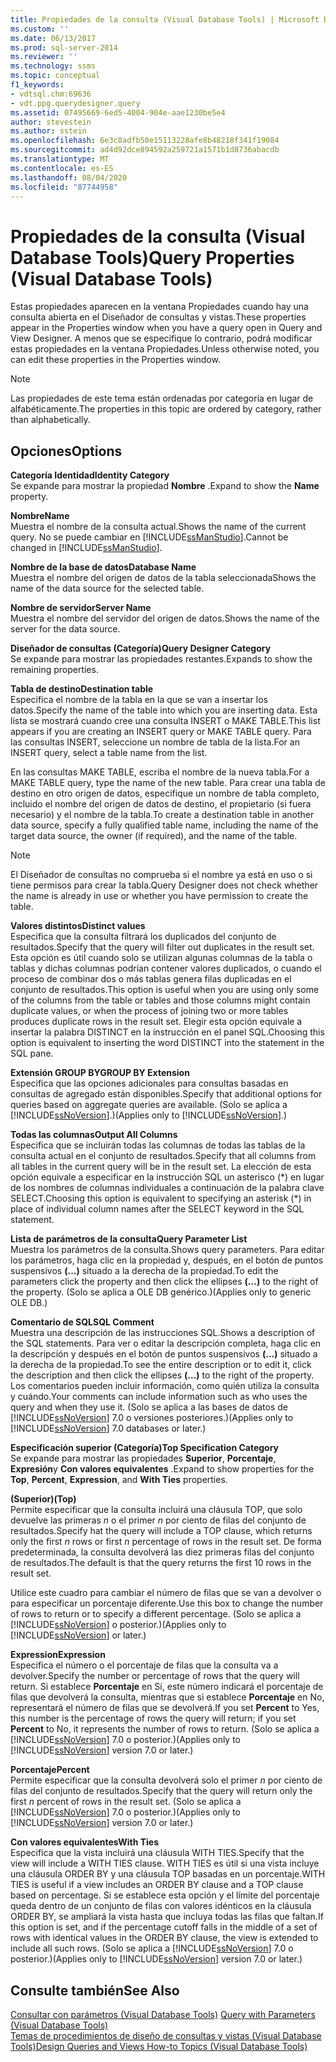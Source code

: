 ```yaml
---
title: Propiedades de la consulta (Visual Database Tools) | Microsoft Docs
ms.custom: ''
ms.date: 06/13/2017
ms.prod: sql-server-2014
ms.reviewer: ''
ms.technology: ssms
ms.topic: conceptual
f1_keywords:
- vdtsql.chm:69636
- vdt.ppg.querydesigner.query
ms.assetid: 07495669-6ed5-4004-904e-aae1230be5e4
author: stevestein
ms.author: sstein
ms.openlocfilehash: 6e3c8adfb50e15113228afe8b48218f341f19084
ms.sourcegitcommit: ad4d92dce894592a259721a1571b1d8736abacdb
ms.translationtype: MT
ms.contentlocale: es-ES
ms.lasthandoff: 08/04/2020
ms.locfileid: "87744958"
---
```

# <a name="query-properties-visual-database-tools"></a><span data-ttu-id="659d1-102">Propiedades de la consulta (Visual Database Tools)</span><span class="sxs-lookup"><span data-stu-id="659d1-102">Query Properties (Visual Database Tools)</span></span>
  <span data-ttu-id="659d1-103">Estas propiedades aparecen en la ventana Propiedades cuando hay una consulta abierta en el Diseñador de consultas y vistas.</span><span class="sxs-lookup"><span data-stu-id="659d1-103">These properties appear in the Properties window when you have a query open in Query and View Designer.</span></span> <span data-ttu-id="659d1-104">A menos que se especifique lo contrario, podrá modificar estas propiedades en la ventana Propiedades.</span><span class="sxs-lookup"><span data-stu-id="659d1-104">Unless otherwise noted, you can edit these properties in the Properties window.</span></span>  
  
> [!NOTE]  
>  <span data-ttu-id="659d1-105">Las propiedades de este tema están ordenadas por categoría en lugar de alfabéticamente.</span><span class="sxs-lookup"><span data-stu-id="659d1-105">The properties in this topic are ordered by category, rather than alphabetically.</span></span>  
  
## <a name="options"></a><span data-ttu-id="659d1-106">Opciones</span><span class="sxs-lookup"><span data-stu-id="659d1-106">Options</span></span>  
 <span data-ttu-id="659d1-107">**Categoría Identidad**</span><span class="sxs-lookup"><span data-stu-id="659d1-107">**Identity Category**</span></span>  
 <span data-ttu-id="659d1-108">Se expande para mostrar la propiedad **Nombre** .</span><span class="sxs-lookup"><span data-stu-id="659d1-108">Expand to show the **Name** property.</span></span>  
  
 <span data-ttu-id="659d1-109">**Nombre**</span><span class="sxs-lookup"><span data-stu-id="659d1-109">**Name**</span></span>  
 <span data-ttu-id="659d1-110">Muestra el nombre de la consulta actual.</span><span class="sxs-lookup"><span data-stu-id="659d1-110">Shows the name of the current query.</span></span> <span data-ttu-id="659d1-111">No se puede cambiar en [!INCLUDE[ssManStudio](../../includes/ssmanstudio-md.md)].</span><span class="sxs-lookup"><span data-stu-id="659d1-111">Cannot be changed in [!INCLUDE[ssManStudio](../../includes/ssmanstudio-md.md)].</span></span>  
  
 <span data-ttu-id="659d1-112">**Nombre de la base de datos**</span><span class="sxs-lookup"><span data-stu-id="659d1-112">**Database Name**</span></span>  
 <span data-ttu-id="659d1-113">Muestra el nombre del origen de datos de la tabla seleccionada</span><span class="sxs-lookup"><span data-stu-id="659d1-113">Shows the name of the data source for the selected table.</span></span>  
  
 <span data-ttu-id="659d1-114">**Nombre de servidor**</span><span class="sxs-lookup"><span data-stu-id="659d1-114">**Server Name**</span></span>  
 <span data-ttu-id="659d1-115">Muestra el nombre del servidor del origen de datos.</span><span class="sxs-lookup"><span data-stu-id="659d1-115">Shows the name of the server for the data source.</span></span>  
  
 <span data-ttu-id="659d1-116">**Diseñador de consultas (Categoría)**</span><span class="sxs-lookup"><span data-stu-id="659d1-116">**Query Designer Category**</span></span>  
 <span data-ttu-id="659d1-117">Se expande para mostrar las propiedades restantes.</span><span class="sxs-lookup"><span data-stu-id="659d1-117">Expands to show the remaining properties.</span></span>  
  
 <span data-ttu-id="659d1-118">**Tabla de destino**</span><span class="sxs-lookup"><span data-stu-id="659d1-118">**Destination table**</span></span>  
 <span data-ttu-id="659d1-119">Especifica el nombre de la tabla en la que se van a insertar los datos.</span><span class="sxs-lookup"><span data-stu-id="659d1-119">Specify the name of the table into which you are inserting data.</span></span> <span data-ttu-id="659d1-120">Esta lista se mostrará cuando cree una consulta INSERT o MAKE TABLE.</span><span class="sxs-lookup"><span data-stu-id="659d1-120">This list appears if you are creating an INSERT query or MAKE TABLE query.</span></span> <span data-ttu-id="659d1-121">Para las consultas INSERT, seleccione un nombre de tabla de la lista.</span><span class="sxs-lookup"><span data-stu-id="659d1-121">For an INSERT query, select a table name from the list.</span></span>  
  
 <span data-ttu-id="659d1-122">En las consultas MAKE TABLE, escriba el nombre de la nueva tabla.</span><span class="sxs-lookup"><span data-stu-id="659d1-122">For a MAKE TABLE query, type the name of the new table.</span></span> <span data-ttu-id="659d1-123">Para crear una tabla de destino en otro origen de datos, especifique un nombre de tabla completo, incluido el nombre del origen de datos de destino, el propietario (si fuera necesario) y el nombre de la tabla.</span><span class="sxs-lookup"><span data-stu-id="659d1-123">To create a destination table in another data source, specify a fully qualified table name, including the name of the target data source, the owner (if required), and the name of the table.</span></span>  
  
> [!NOTE]  
>  <span data-ttu-id="659d1-124">El Diseñador de consultas no comprueba si el nombre ya está en uso o si tiene permisos para crear la tabla.</span><span class="sxs-lookup"><span data-stu-id="659d1-124">Query Designer does not check whether the name is already in use or whether you have permission to create the table.</span></span>  
  
 <span data-ttu-id="659d1-125">**Valores distintos**</span><span class="sxs-lookup"><span data-stu-id="659d1-125">**Distinct values**</span></span>  
 <span data-ttu-id="659d1-126">Especifica que la consulta filtrará los duplicados del conjunto de resultados.</span><span class="sxs-lookup"><span data-stu-id="659d1-126">Specify that the query will filter out duplicates in the result set.</span></span> <span data-ttu-id="659d1-127">Esta opción es útil cuando solo se utilizan algunas columnas de la tabla o tablas y dichas columnas podrían contener valores duplicados, o cuando el proceso de combinar dos o más tablas genera filas duplicadas en el conjunto de resultados.</span><span class="sxs-lookup"><span data-stu-id="659d1-127">This option is useful when you are using only some of the columns from the table or tables and those columns might contain duplicate values, or when the process of joining two or more tables produces duplicate rows in the result set.</span></span> <span data-ttu-id="659d1-128">Elegir esta opción equivale a insertar la palabra DISTINCT en la instrucción en el panel SQL.</span><span class="sxs-lookup"><span data-stu-id="659d1-128">Choosing this option is equivalent to inserting the word DISTINCT into the statement in the SQL pane.</span></span>  
  
 <span data-ttu-id="659d1-129">**Extensión GROUP BY**</span><span class="sxs-lookup"><span data-stu-id="659d1-129">**GROUP BY Extension**</span></span>  
 <span data-ttu-id="659d1-130">Especifica que las opciones adicionales para consultas basadas en consultas de agregado están disponibles.</span><span class="sxs-lookup"><span data-stu-id="659d1-130">Specify that additional options for queries based on aggregate queries are available.</span></span> <span data-ttu-id="659d1-131">(Solo se aplica a [!INCLUDE[ssNoVersion](../../includes/ssnoversion-md.md)].)</span><span class="sxs-lookup"><span data-stu-id="659d1-131">(Applies only to [!INCLUDE[ssNoVersion](../../includes/ssnoversion-md.md)].)</span></span>  
  
 <span data-ttu-id="659d1-132">**Todas las columnas**</span><span class="sxs-lookup"><span data-stu-id="659d1-132">**Output All Columns**</span></span>  
 <span data-ttu-id="659d1-133">Especifica que se incluirán todas las columnas de todas las tablas de la consulta actual en el conjunto de resultados.</span><span class="sxs-lookup"><span data-stu-id="659d1-133">Specify that all columns from all tables in the current query will be in the result set.</span></span> <span data-ttu-id="659d1-134">La elección de esta opción equivale a especificar en la instrucción SQL un asterisco (\*) en lugar de los nombres de columnas individuales a continuación de la palabra clave SELECT.</span><span class="sxs-lookup"><span data-stu-id="659d1-134">Choosing this option is equivalent to specifying an asterisk (\*) in place of individual column names after the SELECT keyword in the SQL statement.</span></span>  
  
 <span data-ttu-id="659d1-135">**Lista de parámetros de la consulta**</span><span class="sxs-lookup"><span data-stu-id="659d1-135">**Query Parameter List**</span></span>  
 <span data-ttu-id="659d1-136">Muestra los parámetros de la consulta.</span><span class="sxs-lookup"><span data-stu-id="659d1-136">Shows query parameters.</span></span> <span data-ttu-id="659d1-137">Para editar los parámetros, haga clic en la propiedad y, después, en el botón de puntos suspensivos **(...)** situado a la derecha de la propiedad.</span><span class="sxs-lookup"><span data-stu-id="659d1-137">To edit the parameters click the property and then click the ellipses **(...)** to the right of the property.</span></span> <span data-ttu-id="659d1-138">(Solo se aplica a OLE DB genérico.)</span><span class="sxs-lookup"><span data-stu-id="659d1-138">(Applies only to generic OLE DB.)</span></span>  
  
 <span data-ttu-id="659d1-139">**Comentario de SQL**</span><span class="sxs-lookup"><span data-stu-id="659d1-139">**SQL Comment**</span></span>  
 <span data-ttu-id="659d1-140">Muestra una descripción de las instrucciones SQL.</span><span class="sxs-lookup"><span data-stu-id="659d1-140">Shows a description of the SQL statements.</span></span> <span data-ttu-id="659d1-141">Para ver o editar la descripción completa, haga clic en la descripción y después en el botón de puntos suspensivos **(...)** situado a la derecha de la propiedad.</span><span class="sxs-lookup"><span data-stu-id="659d1-141">To see the entire description or to edit it, click the description and then click the ellipses **(...)** to the right of the property.</span></span> <span data-ttu-id="659d1-142">Los comentarios pueden incluir información, como quién utiliza la consulta y cuándo.</span><span class="sxs-lookup"><span data-stu-id="659d1-142">Your comments can include information such as who uses the query and when they use it.</span></span> <span data-ttu-id="659d1-143">(Solo se aplica a las bases de datos de [!INCLUDE[ssNoVersion](../../includes/ssnoversion-md.md)] 7.0 o versiones posteriores.)</span><span class="sxs-lookup"><span data-stu-id="659d1-143">(Applies only to [!INCLUDE[ssNoVersion](../../includes/ssnoversion-md.md)] 7.0 databases or later.)</span></span>  
  
 <span data-ttu-id="659d1-144">**Especificación superior (Categoría)**</span><span class="sxs-lookup"><span data-stu-id="659d1-144">**Top Specification Category**</span></span>  
 <span data-ttu-id="659d1-145">Se expande para mostrar las propiedades **Superior**, **Porcentaje**, **Expresión**y **Con valores equivalentes** .</span><span class="sxs-lookup"><span data-stu-id="659d1-145">Expand to show properties for the **Top**, **Percent**, **Expression**, and **With Ties** properties.</span></span>  
  
 <span data-ttu-id="659d1-146">**(Superior)**</span><span class="sxs-lookup"><span data-stu-id="659d1-146">**(Top)**</span></span>  
 <span data-ttu-id="659d1-147">Permite especificar que la consulta incluirá una cláusula TOP, que solo devuelve las primeras *n* o el primer *n* por ciento de filas del conjunto de resultados.</span><span class="sxs-lookup"><span data-stu-id="659d1-147">Specify hat the query will include a TOP clause, which returns only the first *n* rows or first *n* percentage of rows in the result set.</span></span> <span data-ttu-id="659d1-148">De forma predeterminada, la consulta devolverá las diez primeras filas del conjunto de resultados.</span><span class="sxs-lookup"><span data-stu-id="659d1-148">The default is that the query returns the first 10 rows in the result set.</span></span>  
  
 <span data-ttu-id="659d1-149">Utilice este cuadro para cambiar el número de filas que se van a devolver o para especificar un porcentaje diferente.</span><span class="sxs-lookup"><span data-stu-id="659d1-149">Use this box to change the number of rows to return or to specify a different percentage.</span></span> <span data-ttu-id="659d1-150">(Solo se aplica a [!INCLUDE[ssNoVersion](../../includes/ssnoversion-md.md)] o posterior.)</span><span class="sxs-lookup"><span data-stu-id="659d1-150">(Applies only to [!INCLUDE[ssNoVersion](../../includes/ssnoversion-md.md)] or later.)</span></span>  
  
 <span data-ttu-id="659d1-151">**Expression**</span><span class="sxs-lookup"><span data-stu-id="659d1-151">**Expression**</span></span>  
 <span data-ttu-id="659d1-152">Especifica el número o el porcentaje de filas que la consulta va a devolver.</span><span class="sxs-lookup"><span data-stu-id="659d1-152">Specify the number or percentage of rows that the query will return.</span></span> <span data-ttu-id="659d1-153">Si establece **Porcentaje** en Sí, este número indicará el porcentaje de filas que devolverá la consulta, mientras que si establece **Porcentaje** en No, representará el número de filas que se devolverá.</span><span class="sxs-lookup"><span data-stu-id="659d1-153">If you set **Percent** to Yes, this number is the percentage of rows the query will return; if you set **Percent** to No, it represents the number of rows to return.</span></span> <span data-ttu-id="659d1-154">(Solo se aplica a [!INCLUDE[ssNoVersion](../../includes/ssnoversion-md.md)] 7.0 o posterior.)</span><span class="sxs-lookup"><span data-stu-id="659d1-154">(Applies only to [!INCLUDE[ssNoVersion](../../includes/ssnoversion-md.md)] version 7.0 or later.)</span></span>  
  
 <span data-ttu-id="659d1-155">**Porcentaje**</span><span class="sxs-lookup"><span data-stu-id="659d1-155">**Percent**</span></span>  
 <span data-ttu-id="659d1-156">Permite especificar que la consulta devolverá solo el primer *n* por ciento de filas del conjunto de resultados.</span><span class="sxs-lookup"><span data-stu-id="659d1-156">Specify that the query will return only the first *n* percent of rows in the result set.</span></span> <span data-ttu-id="659d1-157">(Solo se aplica a [!INCLUDE[ssNoVersion](../../includes/ssnoversion-md.md)] 7.0 o posterior.)</span><span class="sxs-lookup"><span data-stu-id="659d1-157">(Applies only to [!INCLUDE[ssNoVersion](../../includes/ssnoversion-md.md)] version 7.0 or later.)</span></span>  
  
 <span data-ttu-id="659d1-158">**Con valores equivalentes**</span><span class="sxs-lookup"><span data-stu-id="659d1-158">**With Ties**</span></span>  
 <span data-ttu-id="659d1-159">Especifica que la vista incluirá una cláusula WITH TIES.</span><span class="sxs-lookup"><span data-stu-id="659d1-159">Specify that the view will include a WITH TIES clause.</span></span> <span data-ttu-id="659d1-160">WITH TIES es útil si una vista incluye una cláusula ORDER BY y una cláusula TOP basadas en un porcentaje.</span><span class="sxs-lookup"><span data-stu-id="659d1-160">WITH TIES is useful if a view includes an ORDER BY clause and a TOP clause based on percentage.</span></span> <span data-ttu-id="659d1-161">Si se establece esta opción y el límite del porcentaje queda dentro de un conjunto de filas con valores idénticos en la cláusula ORDER BY, se ampliará la vista hasta que incluya todas las filas que faltan.</span><span class="sxs-lookup"><span data-stu-id="659d1-161">If this option is set, and if the percentage cutoff falls in the middle of a set of rows with identical values in the ORDER BY clause, the view is extended to include all such rows.</span></span> <span data-ttu-id="659d1-162">(Solo se aplica a [!INCLUDE[ssNoVersion](../../includes/ssnoversion-md.md)] 7.0 o posterior.)</span><span class="sxs-lookup"><span data-stu-id="659d1-162">(Applies only to [!INCLUDE[ssNoVersion](../../includes/ssnoversion-md.md)] version 7.0 or later.)</span></span>  
  
## <a name="see-also"></a><span data-ttu-id="659d1-163">Consulte también</span><span class="sxs-lookup"><span data-stu-id="659d1-163">See Also</span></span>  
 <span data-ttu-id="659d1-164">[Consultar con parámetros &#40;Visual Database Tools&#41;](visual-database-tools.md) </span><span class="sxs-lookup"><span data-stu-id="659d1-164">[Query with Parameters &#40;Visual Database Tools&#41;](visual-database-tools.md) </span></span>  
 [<span data-ttu-id="659d1-165">Temas de procedimientos de diseño de consultas y vistas &#40;Visual Database Tools&#41;</span><span class="sxs-lookup"><span data-stu-id="659d1-165">Design Queries and Views How-to Topics &#40;Visual Database Tools&#41;</span></span>](design-queries-and-views-how-to-topics-visual-database-tools.md)  
  
  
